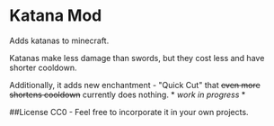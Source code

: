 # Katana Mod
Adds katanas to minecraft.

Katanas make less damage than swords, but they cost less and have shorter cooldown.

Additionally, it adds new enchantment - "Quick Cut" that ~~even more shortens cooldown~~ currently does nothing.  * *work in progress* *

##License 
CC0 - Feel free to incorporate it in your own projects.